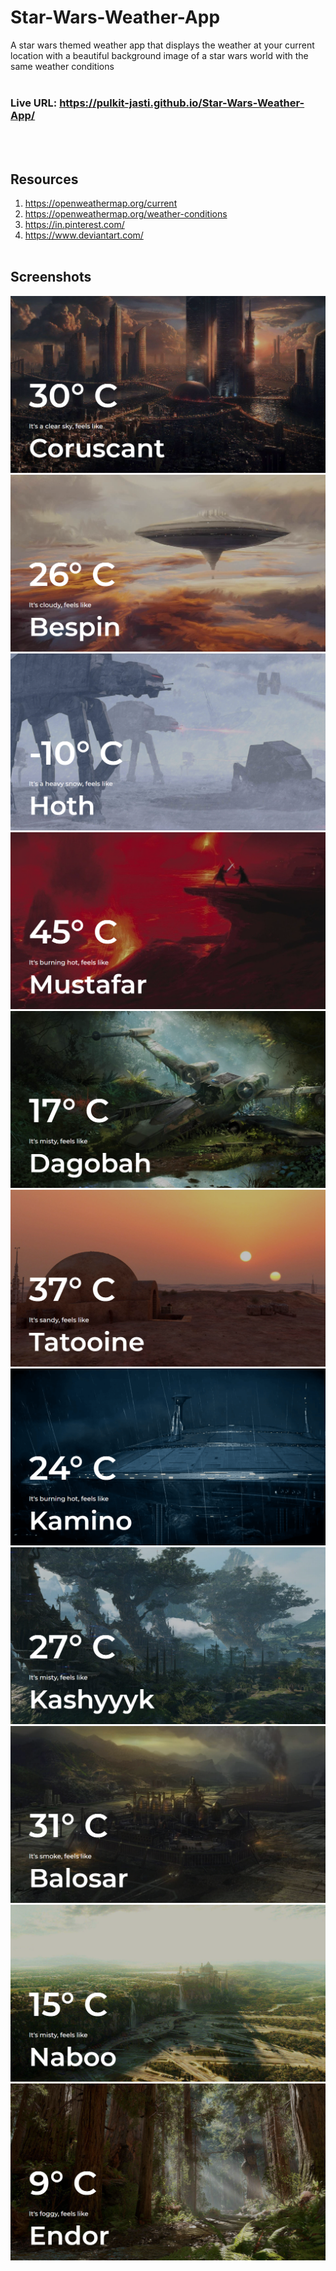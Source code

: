 # Star-Wars-Weather-App

A star wars themed weather app that displays the weather at your current location with a beautiful background image of a star wars world with the same weather conditions
<br><br>

### Live URL: https://pulkit-jasti.github.io/Star-Wars-Weather-App/

<br><br>

## Resources

1. https://openweathermap.org/current
2. https://openweathermap.org/weather-conditions
3. https://in.pinterest.com/
4. https://www.deviantart.com/
   <br><br>

## Screenshots

![alt text](screenshots/coruscant.png)
![alt text](screenshots/bespin.png)
![alt text](screenshots/hoth.png)
![alt text](screenshots/mustafar.png)
![alt text](screenshots/dagobah.png)
![alt text](screenshots/tatooine.png)
![alt text](screenshots/kamino.png)
![alt text](screenshots/kashyyyk.png)
![alt text](screenshots/balosar.png)
![alt text](screenshots/naboo.png)
![alt text](screenshots/endor.png)
